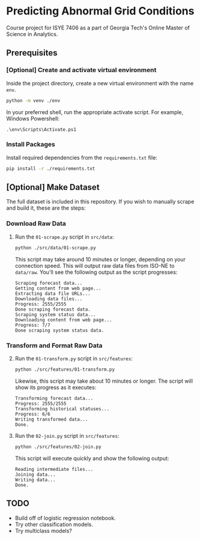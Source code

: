 # Predicting Abnormal Grid Conditions

Course project for ISYE 7406 as a part of Georgia Tech's Online Master of Science in Analytics.

## Prerequisites

### [Optional] Create and activate virtual environment

Inside the project directory, create a new virtual environment with the name `env`.   
```sh 
python -m venv ./env
```

In your preferred shell, run the appropriate activate script. For example, Windows Powershell:
```
.\env\Scripts\Activate.ps1
```
   
### Install Packages

Install required dependencies from the `requirements.txt` file:
```sh
pip install -r ./requirements.txt
```

## [Optional] Make Dataset

The full dataset is included in this repository. If you wish to manually scrape and build it, these are the steps:

### Download Raw Data

1. Run the `01-scrape.py` script in `src/data`:
   ```sh
   python ./src/data/01-scrape.py
   ```
   This script may take around 10 minutes or longer, depending on your connection speed. This will output raw data files from ISO-NE to `data/raw`. You'll see the following output as the script progresses:

   ```
   Scraping forecast data...
   Getting content from web page...
   Extracting data file URLs...
   Downloading data files...
   Progress: 2555/2555
   Done scraping forecast data.
   Scraping system status data...
   Downloading content from web page...
   Progress: 7/7
   Done scraping system status data.
   ```

### Transform and Format Raw Data

2. Run the `01-transform.py` script in `src/features`:
   ```sh
   python ./src/features/01-transform.py
   ```
   
   Likewise, this script may take about 10 minutes or longer. The script will show its progress as it executes:
   
   ```
   Transforming forecast data...
   Progress: 2555/2555
   Transforming historical statuses...
   Progress: 6/6
   Writing transformed data...
   Done.
    ```

3. Run the `02-join.py` script in `src/features`:
   ```sh
   python ./src/features/02-join.py
   ```

   This script will execute quickly and show the following output:
   ```
   Reading intermediate files...
   Joining data...
   Writing data...
   Done.
   ```

## TODO

* Build off of logistic regression notebook.
* Try other classification models.
* Try multiclass models?